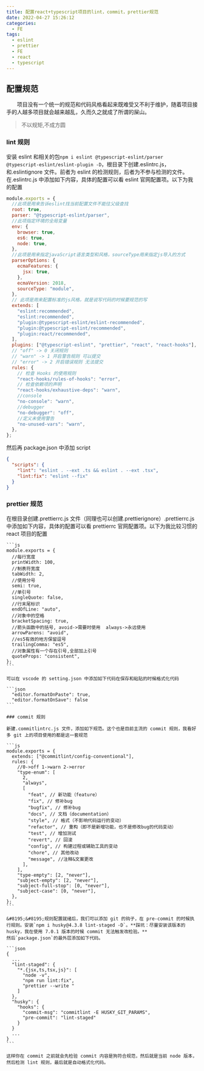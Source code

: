 ```yaml
---
title: 配置react+typescript项目的lint，commit，prettier规范
date: 2022-04-27 15:26:12
categories:
  - FE
tags:
  - eslint
  - prettier
  - FE
  - react
  - typescript
---
```


## 配置规范

&#8195;&#8195;项目没有一个统一的规范和代码风格看起来既难受又不利于维护，随着项目接手的人越多项目就会越来越乱，久而久之就成了所谓的屎山。

> 不以规矩,不成方圆

### lint 规则

安装 eslint 和相关的包`npm i eslint @typescript-eslint/parser @typescript-eslint/eslint-plugin -D`，根目录下创建.eslintrc.js，和.eslintignore 文件。前者为 eslint 的检测规则，后者为不参与检测的文件。
在.eslintrc.js 中添加如下内容，具体的配置可以看 eslint 官网配置项。以下为我的配置

```js
module.exports = {
  //此项是用来告诉eslint找当前配置文件不能往父级查找
  root: true,
  parser: "@typescript-eslint/parser",
  //此项指定环境的全局变量
  env: {
    browser: true,
    es6: true,
    node: true,
  },
  //此项是用来指定javaScript语言类型和风格，sourceType用来指定js导入的方式
  parserOptions: {
    ecmaFeatures: {
      jsx: true,
    },
    ecmaVersion: 2018,
    sourceType: "module",
  },
  // 此项是用来配置标准的js风格，就是说写代码的时候要规范的写
  extends: [
    "eslint:recommended",
    "eslint:recommended",
    "plugin:@typescript-eslint/eslint-recommended",
    "plugin:@typescript-eslint/recommended",
    "plugin:react/recommended",
  ],
  plugins: ["@typescript-eslint", "prettier", "react", "react-hooks"],
  // "off" -> 0 关闭规则
  // "warn" -> 1 开启警告规则 可以提交
  // "error" -> 2 开启错误规则 无法提交
  rules: {
    // 检查 Hooks 的使用规则
    "react-hooks/rules-of-hooks": "error",
    // 检查依赖项的声明
    "react-hooks/exhaustive-deps": "warn",
    //console
    "no-console": "warn",
    //debugger
    "no-debugger": "off",
    //定义未使用警告
    "no-unused-vars": "warn",
  },
};
```

然后再 package.json 中添加 script

```json
{
  "scripts": {
    "lint": "eslint . --ext .ts && eslint . --ext .tsx",
    "lint:fix": "eslint --fix"
  }
}
```

### prettier 规范

在根目录创建.prettierrc.js 文件（同理也可以创建.prettierignore）.prettierrc.js 中添加如下内容，具体的配置可以看 prettierrc 官网配置项。以下为我比较习惯的 react 项目的配置
~~~~
```js
module.exports = {
  //每行宽度
  printWidth: 100,
  //制表符宽度
  tabWidth: 2,
  //使用分号
  semi: true,
  //单引号
  singleQuote: false,
  //行末尾标识
  endOfLine: "auto",
  //对象中的空格
  bracketSpacing: true,
  //箭头函数中的括号, avoid->需要时使用  always->永远使用
  arrowParens: "avoid",
  //es5有效的地方保留逗号
  trailingComma: "es5",
  //对象属性有一个存在引号,全部加上引号
  quoteProps: "consistent",
};
```

可以在 vscode 的 setting.json 中添加如下代码在保存和粘贴的时候格式化代码

```json
  "editor.formatOnPaste": true,
  "editor.formatOnSave": false
```

### commit 规则

新建.commitlintrc.js 文件，添加如下规范。这个也是目前主流的 commit 规则，我看好多 git 上的项目使用的都是这一套规范

```js
module.exports = {
  extends: ["@commitlint/config-conventional"],
  rules: {
    //0->off 1->warn 2->error
    "type-enum": [
      2,
      "always",
      [
        "feat", // 新功能（feature）
        "fix", // 修补bug
        "bugfix", // 修补bug
        "docs", // 文档（documentation）
        "style", // 格式（不影响代码运行的变动）
        "refactor", // 重构（即不是新增功能，也不是修改bug的代码变动）
        "test", // 增加测试
        "revert", // 回滚
        "config", // 构建过程或辅助工具的变动
        "chore", // 其他改动
        "message", //注释&文案更改
      ],
    ],
    "type-empty": [2, "never"],
    "subject-empty": [2, "never"],
    "subject-full-stop": [0, "never"],
    "subject-case": [0, "never"],
  },
};
```

&#8195;&#8195;规则配置就绪后，我们可以添加 git 的钩子，在 pre-commit 的时候执行规则。安装`npm i husky@4.3.8 lint-staged -D`。**踩坑：尽量安装该版本的 husky，我在使用 7.0.1 版本的时候 commit 无法触发改检验。**
然后`package.json`的最外层添加如下代码。

```json
{
  ...
  "lint-staged": {
    "*.{jsx,ts,tsx,js}": [
      "node -v",
      "npm run lint:fix",
      "prettier --write "
    ]
  },
  "husky": {
    "hooks": {
      "commit-msg": "commitlint -E HUSKY_GIT_PARAMS",
      "pre-commit": "lint-staged"
    }
  }
  ...
}
```

这样你在 commit 之前就会先检验 commit 内容是狗符合规范，然后就是当前 node 版本，然后检测 lint 规则，最后就是自动格式化代码。

